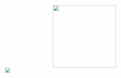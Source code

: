 <div align="center">
<img src="https://media.giphy.com/media/mTPjPA6SSXgTsnZ1Dh/giphy.gif" width="200"/>
</div>

<a href="https://www.linkedin.com/in/aristotelis-tsampasidis-705505158/" target="_blank">
<img src="https://shields.io/badge/LinkedIn-blue?Logo"/>
</a>
